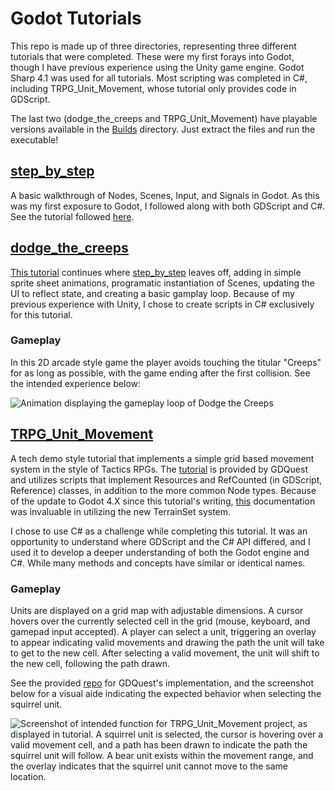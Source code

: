 # Godot Tutorials
This repo is made up of three directories, representing three different tutorials that were completed. These were my first forays into Godot, though I have previous experience using the Unity game engine. Godot Sharp 4.1 was used for all tutorials. Most scripting was completed in C#, including TRPG_Unit_Movement, whose tutorial only provides code in GDScript.

The last two (dodge_the_creeps and TRPG_Unit_Movement) have playable versions available in the [Builds](./Builds) directory. Just extract the files and run the executable!

## [step_by_step](./step_by_step/) 
A basic walkthrough of Nodes, Scenes, Input, and Signals in Godot. As this was my first exposure to Godot, I followed along with both GDScript and C#. See the tutorial followed [here](https://docs.godotengine.org/en/stable/getting_started/step_by_step/index.html).

## [dodge_the_creeps](./dodge_the_creeps/)
[This tutorial](https://docs.godotengine.org/en/stable/getting_started/first_2d_game/index.html) continues where [step_by_step](./step_by_step/) leaves off, adding in simple sprite sheet animations, programatic instantiation of Scenes, updating the UI to reflect state, and creating a basic gamplay loop. Because of my previous experience with Unity, I chose to create scripts in C# exclusively for this tutorial.

### Gameplay
In this 2D arcade style game the player avoids touching the titular "Creeps" for as long as possible, with the game ending after the first collision. See the intended experience below:

![Animation displaying the gameplay loop of *Dodge the Creeps*](https://docs.godotengine.org/en/stable/_images/dodge_preview.gif)

## [TRPG_Unit_Movement](./TRPG_Unit_Movement/)
A tech demo style tutorial that implements a simple grid based movement system in the style of Tactics RPGs. The [tutorial](https://www.gdquest.com/tutorial/godot/2d/tactical-rpg-movement/) is provided by GDQuest and utilizes scripts that implement Resources and RefCounted (in GDScript, Reference) classes, in addition to the more common Node types. Because of the update to Godot 4.X since this tutorial's writing, [this](https://docs.godotengine.org/en/latest/tutorials/2d/using_tilemaps.html#handling-tile-connections-automatically-using-terrains) documentation was invaluable in utilizing the new TerrainSet system.

I chose to use C# as a challenge while completing this tutorial. It was an opportunity to understand where GDScript and the C# API differed, and I used it to develop a deeper understanding of both the Godot engine and C#. While many methods and concepts have similar or identical names.

### Gameplay
Units are displayed on a grid map with adjustable dimensions. A cursor hovers over the currently selected cell in the grid (mouse, keyboard, and gamepad input accepted). A player can select a unit, triggering an overlay to appear indicating valid movements and drawing the path the unit will take to get to the new cell. After selecting a valid movement, the unit will shift to the new cell, following the path drawn.

See the provided [repo](https://github.com/gdquest-demos/godot-2d-tactical-rpg-movement) for GDQuest's implementation, and the screenshot below for a visual aide indicating the expected behavior when selecting the squirrel unit.

![Screenshot of intended function for TRPG_Unit_Movement project, as displayed in tutorial. A squirrel unit is selected, the cursor is hovering over a valid movement cell, and a path has been drawn to indicate the path the squirrel unit will follow. A bear unit exists within the movement range, and the overlay indicates that the squirrel unit cannot move to the same location.](https://gdquest.com/tutorial/godot/2d/tactical-rpg-movement/lessons/07.unit-selection-and-cursor-interaction/07.unit-complete.png)
